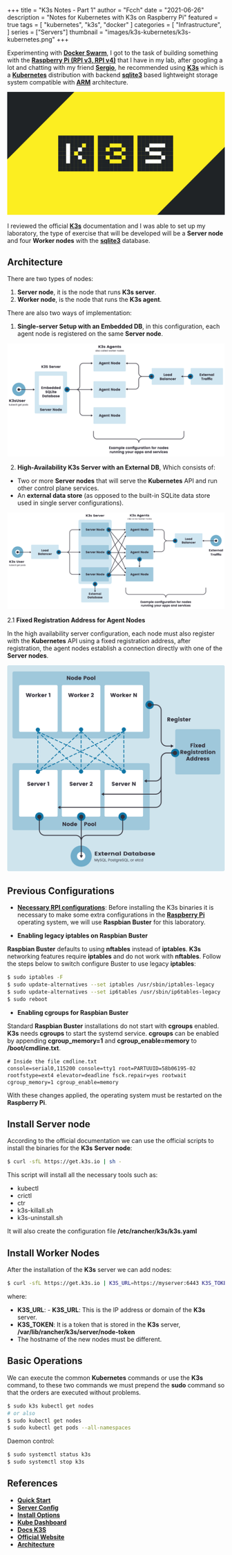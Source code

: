 +++
title = "K3s Notes - Part 1"
author = "Fcch"
date = "2021-06-26"
description = "Notes for Kubernetes with K3s on Raspberry Pi"
featured = true
tags = [
    "kubernetes",
    "k3s",
    "docker"
]
categories = [
    "Infrastructure",
]
series = ["Servers"]
thumbnail = "images/k3s-kubernetes/k3s-kubernetes.png"
+++

Experimenting with [**Docker Swarm**](https://docs.docker.com/engine/swarm/), I got to the task of building something with the [**Raspberry Pi (RPI v3, RPI v4)**](https://www.raspberrypi.org/) that I have in my lab, after googling a lot and chatting with my friend [**Sergio**](https://twitter.com/donkeysharp), he recommended using [**K3s**](https://k3s.io/) which is a [**Kubernetes**](https://kubernetes.io/) distribution with backend [**sqlite3**](https://www.sqlite.org/index.html) based lightweight storage system compatible with [**ARM**](https://en.wikipedia.org/wiki/ARM_architecture) architecture.

<!--more-->

![](/images/k3s-kubernetes/k3s-kubernetes.png)

I reviewed the official [**K3s**](https://rancher.com/docs/k3s/latest/en/) documentation and I was able to set up my laboratory, the type of exercise that will be developed will be a **Server node** and four **Worker nodes** with the [**sqlite3**](https://www.sqlite.org/index.html) database.

## Architecture

There are two types of nodes:

1. **Server node**, it is the node that runs **K3s server**.
2. **Worker node**, is the node that runs the **K3s agent**.

There are also two ways of implementation:

1. **Single-server Setup with an Embedded DB**, in this configuration, each agent node is registered on the same **Server node**.

![](/images/k3s-kubernetes/k3s-architecture-single-server.png)

2. **High-Availability K3s Server with an External DB**, Which consists of:

  - Two or more **Server nodes** that will serve the **Kubernetes** API and run other control plane services.
  - An **external data store** (as opposed to the built-in SQLite data store used in single server configurations).

![](/images/k3s-kubernetes/k3s-architecture-ha-server.png)

2.1 **Fixed Registration Address for Agent Nodes**

In the high availability server configuration, each node must also register with the **Kubernetes** API using a fixed registration address, after registration, the agent nodes establish a connection directly with one of the **Server nodes**.

![](/images/k3s-kubernetes/k3s-production-setup.svg)

## Previous Configurations

- [**Necessary RPI configurations**](https://rancher.com/docs/k3s/latest/en/advanced/#enabling-legacy-iptables-on-raspbian-buster): Before installing the K3s binaries it is necessary to make some extra configurations in the [**Raspberry Pi**](https://www.raspberrypi.org/) operating system, we will use **Raspbian Buster** for this laboratory.

- **Enabling legacy iptables on Raspbian Buster**

**Raspbian Buster** defaults to using **nftables** instead of **iptables**. **K3s** networking features require **iptables** and do not work with **nftables**. Follow the steps below to switch configure Buster to use legacy **iptables**:

```bash
$ sudo iptables -F
$ sudo update-alternatives --set iptables /usr/sbin/iptables-legacy
$ sudo update-alternatives --set ip6tables /usr/sbin/ip6tables-legacy
$ sudo reboot
```

- **Enabling cgroups for Raspbian Buster**

Standard **Raspbian Buster** installations do not start with **cgroups** enabled. **K3s** needs **cgroups** to start the systemd service. **cgroups** can be enabled by appending **cgroup_memory=1** and **cgroup_enable=memory** to **/boot/cmdline.txt**.

```text
# Inside the file cmdline.txt
console=serial0,115200 console=tty1 root=PARTUUID=58b06195-02 rootfstype=ext4 elevator=deadline fsck.repair=yes rootwait cgroup_memory=1 cgroup_enable=memory
```

With these changes applied, the operating system must be restarted on the **Raspberry Pi**.

## Install Server node

According to the official documentation we can use the official scripts to install the binaries for the **K3s** **Server node**:

```bash
$ curl -sfL https://get.k3s.io | sh -
```

This script will install all the necessary tools such as:

- kubectl
- crictl
- ctr
- k3s-killall.sh
- k3s-uninstall.sh

It will also create the configuration file **/etc/rancher/k3s/k3s.yaml**

## Install Worker Nodes

After the installation of the **K3s** server we can add nodes:

```bash
$ curl -sfL https://get.k3s.io | K3S_URL=https://myserver:6443 K3S_TOKEN=mynodetoken sh -
```

where:

- **K3S_URL**: - **K3S_URL**: This is the IP address or domain of the  **K3s** server.
- **K3S_TOKEN**: It is a token that is stored in the **K3s** server, **/var/lib/rancher/k3s/server/node-token**
- The hostname of the new nodes must be different.

## Basic Operations

We can execute the common **Kubernetes** commands or use the **K3s** command, to these two commands we must prepend the **sudo** command so that the orders are executed without problems.

```bash
$ sudo k3s kubectl get nodes
# or also
$ sudo kubectl get nodes
$ sudo kubectl get pods --all-namespaces
```

Daemon control:

```bash
$ sudo systemctl status k3s
$ sudo systemctl stop k3s
```

## References

- [**Quick Start**](https://rancher.com/docs/k3s/latest/en/quick-start/)
- [**Server Config**](https://rancher.com/docs/k3s/latest/en/installation/install-options/server-config/)
- [**Install Options**](https://rancher.com/docs/k3s/latest/en/installation/install-options/)
- [**Kube Dashboard**](https://rancher.com/docs/k3s/latest/en/installation/kube-dashboard/)
- [**Docs K3S**](https://rancher.com/docs/)
- [**Official Website**](https://k3s.io/)
- [**Architecture**](https://rancher.com/docs/k3s/latest/en/architecture/)